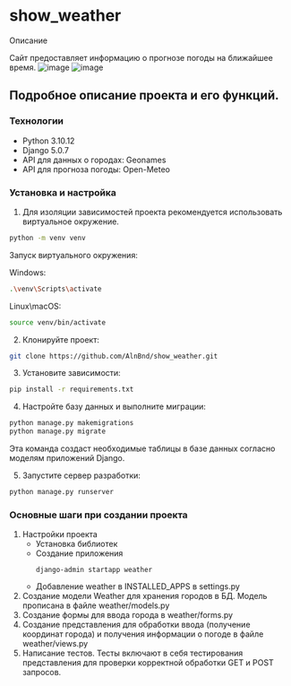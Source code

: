 # show_weather
Описание

Сайт предоставляет информацию о прогнозе погоды на ближайшее время.
![image](https://github.com/user-attachments/assets/027b689d-fab8-44c9-b845-f76be723e88f)
![image](https://github.com/user-attachments/assets/24260d6b-29c1-485e-8c53-4bba6acdf1ce)
## Подробное описание проекта и его функций.
### Технологии
- Python 3.10.12
- Django 5.0.7
- API для данных о городах: Geonames
- API для прогноза погоды: Open-Meteo

### Установка и настройка
1. Для изоляции зависимостей проекта рекомендуется использовать виртуальное окружение.
```bash
python -m venv venv
```
   Запуск виртуального окружения:

Windows:
```bash
.\venv\Scripts\activate
```
Linux\macOS:
```bash
source venv/bin/activate
```
2. Клонируйте проект:
```bash
git clone https://github.com/AlnBnd/show_weather.git
```
3. Установите зависимости:
```bash
pip install -r requirements.txt
```
4. Настройте базу данных и выполните миграции:
```bash
python manage.py makemigrations
python manage.py migrate
```
  Эта команда создаст необходимые таблицы в базе данных согласно моделям приложений Django.
  
5. Запустите сервер разработки:
```bash
python manage.py runserver
```
### Основные шаги при создании проекта
1. Настройки проекта
   - Установка библиотек
   - Создание приложения
     ```
     django-admin startapp weather
     ```
   - Добавление weather в INSTALLED_APPS в settings.py
2. Создание модели Weather для хранения городов в БД. Модель прописана в файле weather/models.py
3. Создание формы для ввода города в weather/forms.py
4. Создание представления для обработки ввода (получение координат города) и получения информации о погоде в файле weather/views.py
5. Написание тестов. Тесты включают в себя тестирования представления для проверки корректной обработки GET и POST запросов.
